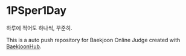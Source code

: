 # 1PSper1Day
하루에 적어도 하나씩, 꾸준히.

This is a auto push repository for Baekjoon Online Judge created with [BaekjoonHub](https://github.com/BaekjoonHub/BaekjoonHub).

